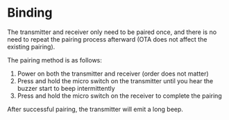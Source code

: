 # Binding

The transmitter and receiver only need to be paired once, and there is no need to repeat the pairing process afterward (OTA does not affect the existing pairing).

The pairing method is as follows:
1. Power on both the transmitter and receiver (order does not matter)
2. Press and hold the micro switch on the transmitter until you hear the buzzer start to beep intermittently
3. Press and hold the micro switch on the receiver to complete the pairing

After successful pairing, the transmitter will emit a long beep.